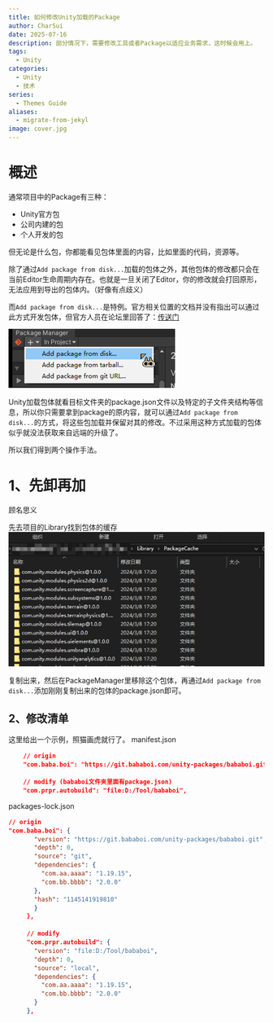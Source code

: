 ```yaml
---
title: 如何修改Unity加载的Package
author: CharSui
date: 2025-07-16
description: 部分情况下，需要修改工具或者Package以适应业务需求，这时候会用上。
tags:
  - Unity
categories:
  - Unity
  - 技术
series:
  - Themes Guide
aliases:
  - migrate-from-jekyl
image: cover.jpg
---
```


# 概述

通常项目中的Package有三种：
- Unity官方包
- 公司内建的包
- 个人开发的包

但无论是什么包，你都能看见包体里面的内容，比如里面的代码，资源等。

除了通过`Add package from disk...`加载的包体之外，其他包体的修改都只会在当前Editor生命周期内存在。也就是一旦关闭了Editor，你的修改就会打回原形，无法应用到导出的包体内。（好像有点歧义）

而`Add package from disk...`是特例。官方相关位置的文档并没有指出可以通过此方式开发包体，但官方人员在论坛里回答了：[传送门](https://discussions.unity.com/t/how-to-develop-for-packager-environment/929541/3)

![](1.png)

Unity加载包体就看目标文件夹的package.json文件以及特定的子文件夹结构等信息，所以你只需要拿到package的原内容，就可以通过`Add package from disk...`的方式，将这些包加载并保留对其的修改。不过采用这种方式加载的包体似乎就没法获取来自远端的升级了。

所以我们得到两个操作手法。
# 1、先卸再加

顾名思义

先去项目的Library找到包体的缓存
![](2.png)

复制出来，然后在PackageManager里移除这个包体，再通过`Add package from disk...`添加刚刚复制出来的包体的package.json即可。
## 2、修改清单

这里给出一个示例，照猫画虎就行了。
manifest.json

```JSON
    // origin 
    "com.baba.boi": "https://git.bababoi.com/unity-packages/bababoi.git",
    
    // modify (bababoi文件夹里面有package.json)
    "com.prpr.autobuild": "file:D:/Tool/bababoi",
```

packages-lock.json
```JSON
// origin
"com.baba.boi": {
       "version": "https://git.bababoi.com/unity-packages/bababoi.git",
       "depth": 0,
       "source": "git",
       "dependencies": {
         "com.aa.aaaa": "1.19.15",
         "com.bb.bbbb": "2.0.0"
       },
       "hash": "1145141919810"
       }
     },
     
     // modify
     "com.prpr.autobuild": {
       "version": "file:D:/Tool/bababoi",
       "depth": 0,
       "source": "local",
       "dependencies": {
         "com.aa.aaaa": "1.19.15",
         "com.bb.bbbb": "2.0.0"
       }
     },
```